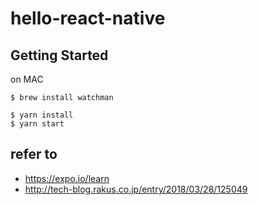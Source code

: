 # hello-react-native

## Getting Started

on MAC

```
$ brew install watchman
```

```
$ yarn install
$ yarn start
```


## refer to
- https://expo.io/learn
- http://tech-blog.rakus.co.jp/entry/2018/03/28/125049
